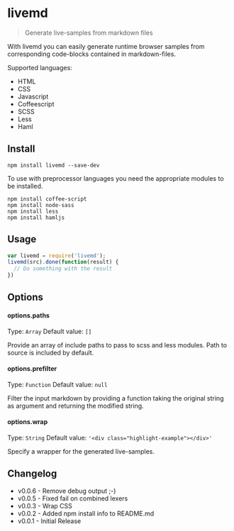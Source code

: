 # livemd

> Generate live-samples from markdown files

With livemd you can easily generate runtime browser samples from corresponding code-blocks contained in markdown-files.

Supported languages:

* HTML
* CSS
* Javascript
* Coffeescript
* SCSS
* Less
* Haml

## Install

```shell
npm install livemd --save-dev
```

To use with preprocessor languages you need the appropriate modules to be installed.

```shell
npm install coffee-script
npm install node-sass
npm install less
npm install hamljs
```

## Usage

```js
var livemd = require('livemd');
livemd(src).done(function(result) {
  // Do something with the result
})
```

## Options

#### options.paths
Type: `Array`
Default value: `[]`

Provide an array of include paths to pass to scss and less modules. Path to source is included by default.

#### options.prefilter
Type: `Function`
Default value: `null`

Filter the input markdown by providing a function taking the original string as argument and returning the modified string.

#### options.wrap
Type: `String`
Default value: `'<div class="highlight-example"></div>'`

Specify a wrapper for the generated live-samples.


## Changelog

* v0.0.6 - Remove debug output ;-)
* v0.0.5 - Fixed fail on combined lexers
* v0.0.3 - Wrap CSS
* v0.0.2 - Added npm install info to README.md
* v0.0.1 - Initial Release